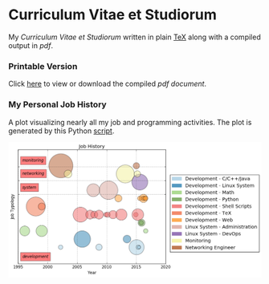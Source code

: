 # Curriculum Vitae et Studiorum

My _Curriculum Vitae et Studiorum_ written in plain [TeX] along with a compiled output in _pdf_.

### Printable Version

Click [here](https://github.com/madrisan/cv/blob/master/dmadrisan_cv_en.pdf)
to view or download the compiled *pdf document*.

### My Personal Job History

A plot visualizing nearly all my job and programming activities.
The plot is generated by this Python [script][experiences-plot-py].

![alt tag][experiences-plot]

[pdf-icon]: https://upload.wikimedia.org/wikipedia/commons/thumb/2/22/Pdf_icon.png/55px-Pdf_icon.png
[tex]: https://en.wikipedia.org/wiki/TeX
[experiences-plot]: https://github.com/madrisan/cv/blob/master/images/experiences.png
[experiences-plot-py]: https://github.com/madrisan/cv/blob/master/scripts/plot-experiences.py
